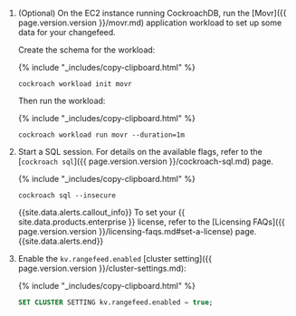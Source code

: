 1. (Optional) On the EC2 instance running CockroachDB, run the [Movr]({{ page.version.version }}/movr.md) application workload to set up some data for your changefeed.

    Create the schema for the workload:

     {% include "_includes/copy-clipboard.html" %}
     ~~~shell
     cockroach workload init movr
     ~~~

     Then run the workload:

     {% include "_includes/copy-clipboard.html" %}
     ~~~shell
     cockroach workload run movr --duration=1m
     ~~~

1. Start a SQL session. For details on the available flags, refer to the [`cockroach sql`]({{ page.version.version }}/cockroach-sql.md) page.

    {% include "_includes/copy-clipboard.html" %}
    ~~~ shell
    cockroach sql --insecure
    ~~~

    {{site.data.alerts.callout_info}}
    To set your {{ site.data.products.enterprise }} license, refer to the [Licensing FAQs]({{ page.version.version }}/licensing-faqs.md#set-a-license) page.
    {{site.data.alerts.end}}

1. Enable the `kv.rangefeed.enabled` [cluster setting]({{ page.version.version }}/cluster-settings.md):

    {% include "_includes/copy-clipboard.html" %}
    ~~~ sql
    SET CLUSTER SETTING kv.rangefeed.enabled = true;
    ~~~